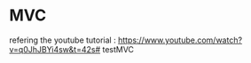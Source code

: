 # MVC
refering the youtube tutorial : https://www.youtube.com/watch?v=q0JhJBYi4sw&t=42s#   t e s t M V C  
 
